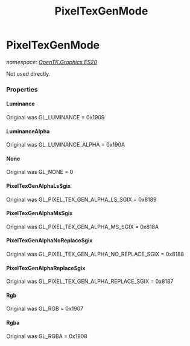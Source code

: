 ﻿---
title: PixelTexGenMode
---

# PixelTexGenMode
_namespace: [OpenTK.Graphics.ES20](N-OpenTK.Graphics.ES20.html)_

Not used directly.



### Properties

#### Luminance
Original was GL_LUMINANCE = 0x1909
#### LuminanceAlpha
Original was GL_LUMINANCE_ALPHA = 0x190A
#### None
Original was GL_NONE = 0
#### PixelTexGenAlphaLsSgix
Original was GL_PIXEL_TEX_GEN_ALPHA_LS_SGIX = 0x8189
#### PixelTexGenAlphaMsSgix
Original was GL_PIXEL_TEX_GEN_ALPHA_MS_SGIX = 0x818A
#### PixelTexGenAlphaNoReplaceSgix
Original was GL_PIXEL_TEX_GEN_ALPHA_NO_REPLACE_SGIX = 0x8188
#### PixelTexGenAlphaReplaceSgix
Original was GL_PIXEL_TEX_GEN_ALPHA_REPLACE_SGIX = 0x8187
#### Rgb
Original was GL_RGB = 0x1907
#### Rgba
Original was GL_RGBA = 0x1908

